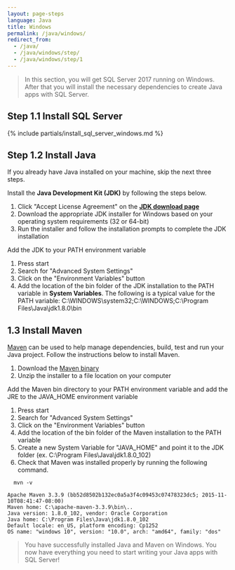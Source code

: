 ```yaml
---
layout: page-steps
language: Java
title: Windows
permalink: /java/windows/
redirect_from:
  - /java/
  - /java/windows/step/
  - /java/windows/step/1
---
```


> In this section, you will get SQL Server 2017 running on Windows. After that you will install the necessary dependencies to create Java apps with SQL Server. 

## Step 1.1 Install SQL Server

{% include partials/install_sql_server_windows.md %}

## Step 1.2 Install Java

If you already have Java installed on your machine, skip the next three steps.

Install the **Java Development Kit (JDK)** by following the steps below.

1. Click "Accept License Agreement" on the [**JDK download page**](http://www.oracle.com/technetwork/java/javase/downloads/jdk8-downloads-2133151.html)
2. Download the appropriate JDK installer for Windows based on your operating system requirements (32 or 64-bit)
3. Run the installer and follow the installation prompts to complete the JDK installation

Add the JDK to your PATH environment variable

1. Press start
2. Search for "Advanced System Settings"
3. Click on the "Environment Variables" button
4. Add the location of the bin folder of the JDK installation to the PATH variable in **System Variables**. The following is a typical value for the PATH variable: C:\WINDOWS\system32;C:\WINDOWS;C:\Program Files\Java\jdk1.8.0\bin

## 1.3 Install Maven

[Maven](https://maven.apache.org/) can be used to help manage dependencies, build, test and run your Java project. Follow the instructions below to install Maven.

1. Download the [Maven binary](http://www-us.apache.org/dist/maven/maven-3/3.5.2/binaries/apache-maven-3.5.2-bin.zip)
2. Unzip the installer to a file location on your computer

Add the Maven bin directory to your PATH environment variable and add the JRE to the JAVA_HOME environment variable

1. Press start 
2. Search for "Advanced System Settings" 
3. Click on the "Environment Variables" button 
4. Add the location of the bin folder of the Maven installation to the PATH variable 
5. Create a new System Variable for "JAVA_HOME" and point it to the JDK folder (ex. C:\Program Files\Java\jdk1.8.0_102)
6. Check that Maven was installed properly by running the following command.

```terminal
  mvn -v
```

```results
Apache Maven 3.3.9 (bb52d8502b132ec0a5a3f4c09453c07478323dc5; 2015-11-10T08:41:47-08:00)
Maven home: C:\apache-maven-3.3.9\bin\..
Java version: 1.8.0_102, vendor: Oracle Corporation
Java home: C:\Program Files\Java\jdk1.8.0_102
Default locale: en_US, platform encoding: Cp1252
OS name: "windows 10", version: "10.0", arch: "amd64", family: "dos"
```

> You have successfully installed Java and Maven on Windows. You now have everything you need to start writing your Java apps with SQL Server!
